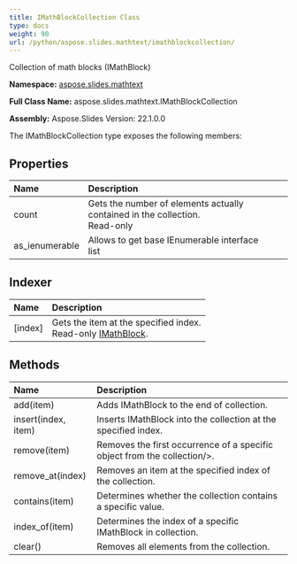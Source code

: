 ```yaml
---
title: IMathBlockCollection Class
type: docs
weight: 90
url: /python/aspose.slides.mathtext/imathblockcollection/
---
```


Collection of math blocks (IMathBlock)

**Namespace:** [aspose.slides.mathtext](/python/aspose.slides.mathtext/)

**Full Class Name:** aspose.slides.mathtext.IMathBlockCollection

**Assembly:**  Aspose.Slides Version: 22.1.0.0

The IMathBlockCollection type exposes the following members:
## **Properties**
|**Name**|**Description**|
| :- | :- |
|count|Gets the number of elements actually contained in the collection.<br/>            Read-only|
|as_ienumerable|Allows to get base IEnumerable interface<br/>            list|
## **Indexer**
|**Name**|**Description**|
| :- | :- |
|[index]|Gets the item at the specified index.<br/>            Read-only [IMathBlock](/python/aspose.slides.mathtext/imathblock/).|
## **Methods**
|**Name**|**Description**|
| :- | :- |
|add(item)|Adds IMathBlock to the end of collection.|
|insert(index, item)|Inserts IMathBlock into the collection at the specified index.|
|remove(item)|Removes the first occurrence of a specific object from the collection/>.|
|remove_at(index)|Removes an item at the specified index of the collection.|
|contains(item)|Determines whether the collection contains a specific value.|
|index_of(item)|Determines the index of a specific IMathBlock in collection.|
|clear()|Removes all elements from the collection.|
